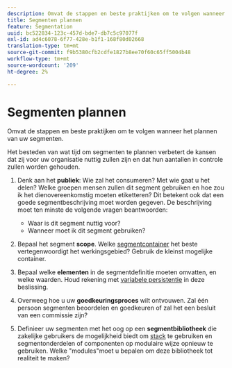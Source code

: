 ```yaml
---
description: Omvat de stappen en beste praktijken om te volgen wanneer het plannen van uw segmenten.
title: Segmenten plannen
feature: Segmentation
uuid: bc522834-123c-457d-bde7-db7c5c97077f
exl-id: ad4c6078-6f77-428e-b1f1-168f80d02668
translation-type: tm+mt
source-git-commit: f9b5380cfb2cdfe1827b8ee70f60c65ff5004b48
workflow-type: tm+mt
source-wordcount: '209'
ht-degree: 2%

---
```


# Segmenten plannen

Omvat de stappen en beste praktijken om te volgen wanneer het plannen van uw segmenten.

Het besteden van wat tijd om segmenten te plannen verbetert de kansen dat zij voor uw organisatie nuttig zullen zijn en dat hun aantallen in controle zullen worden gehouden.

1. Denk aan het **publiek**: Wie zal het consumeren? Met wie gaat u het delen? Welke groepen mensen zullen dit segment gebruiken en hoe zou ik het dienovereenkomstig moeten etiketteren? Dit betekent ook dat een goede segmentbeschrijving moet worden gegeven. De beschrijving moet ten minste de volgende vragen beantwoorden:

   * Waar is dit segment nuttig voor?
   * Wanneer moet ik dit segment gebruiken?

1. Bepaal het segment **scope**. Welke [segmentcontainer](/help/components/segmentation/seg-overview.md) het beste vertegenwoordigt het werkingsgebied? Gebruik de kleinst mogelijke container.

1. Bepaal welke **elementen** in de segmentdefinitie moeten omvatten, en welke waarden. Houd rekening met [variabele persistentie](/help/components/segmentation/seg-overview.md) in deze beslissing.

1. Overweeg hoe u uw **goedkeuringsproces** wilt ontvouwen. Zal één persoon segmenten beoordelen en goedkeuren of zal het een besluit van een commissie zijn?
1. Definieer uw segmenten met het oog op een **segmentbibliotheek** die zakelijke gebruikers de mogelijkheid biedt om [stack](/help/components/segmentation/segmentation-workflow/seg-build.md) te gebruiken en segmentonderdelen of componenten op modulaire wijze opnieuw te gebruiken. Welke &quot;modules&quot;moet u bepalen om deze bibliotheek tot realiteit te maken?
